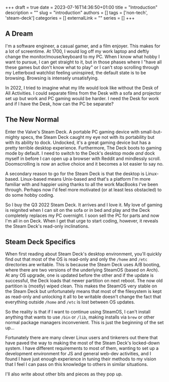 +++ 
draft = true
date = 2023-07-16T14:36:50+01:00
title = "Introduction"
description = ""
slug = "introduction"
authors = []
tags = ['non-tech', 'steam-deck']
categories = []
externalLink = ""
series = []
+++

## A Dream
I'm a software engineer, a casual gamer, and a film enjoyer. This makes for a lot of screentime. At 1700, I would log off my work laptop and deftly change the monitor/mouse/keyboard to my PC. When I know what hobby I want to pursue, I can get straight to it, but in those phases where I "have all these games but don't know what to play" or I can't stop scrolling through my Letterboxd watchlist feeling uninspired, the default state is to be browsing. Browsing is intensely unsatisfying.

In 2022, I tried to imagine what my life would look like without the Desk of All Activities. I could separate films from the Desk with a sofa and projector set up but work and PC gaming would be harder. I need the Desk for work and if I have the Desk, how can the PC be separate?


## The New Normal
Enter the Valve's Steam Deck. A portable PC gaming device with small-but-mighty specs, the Steam Deck caught my eye not with its portability but with its ability to dock. Undocked, it's a great gaming device but has a pretty terrible desktop experience. Furthermore, The Deck boots to gaming mode by default. I need to switch to the Deck's desktop mode _and_ dock myself in before I can open up a browser with Reddit and mindlessly scroll. Doomscrolling is now an active choice and it becomes a lot easier to say no.

A secondary reason to go for the Steam Deck is that the desktop is Linux-based. Linux-based means Unix-based and that's a platform I'm more familiar with and happier using thanks to all the work MacBooks I've been through. Perhaps now I'd feel more motivated (or at least less obstacled) to do some hobby coding.

So I buy the Q3 2022 Steam Deck. It arrives and I love it. My love of gaming is reignited when I can sit on the sofa or in bed and play and the Deck completely replaces my PC overnight. I soon sell the PC for parts and now I'm all in on Deck. When I get that urge to start coding, however, it reveals the Steam Deck's read-only inclinations. 

## Steam Deck Specifics
When first reading about Steam Deck's desktop environment, you'll quickly find out that most of the OS is read-only and only the `/home` and `/etc` directories are writable. This is because the Steam Deck uses A/B booting, where there are two versions of the underlying SteamOS (based on Arch). At any OS upgrade, one is updated before the other and if the update is successful, the Deck loads that newer partition on next reboot. The now old partition is (mostly) wiped clean. This makes the SteamOS very stable on the Steam Deck but unfortunately means that most of the filesystem is kept as read-only and unlocking it all to be writable doesn't change the fact that everything outside `/home` and `/etc` is lost between OS updates.

So the reality is that if I want to continue using SteamOS, I can't install anything that wants to use `/bin` or `/lib`, making installs via `brew` or other normal package managers inconvenient. This is just the beginning of the set up...

Fortunately there are many clever Linux users and tinkerers out there that have paved the way to making the most of the Steam Deck's locked-down system. I have different requirements to most of them, wanting to set up a development environment for JS and general web-dev activities, and I found I have just enough experience in tuning their methods to my vision that I feel I can pass on this knowledge to others in similar situations.

I'll also write about other bits and pieces as they pop up.